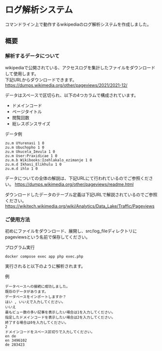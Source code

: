 # ログ解析システム
コマンドライン上で動作するwikipediaのログ解析システムを作成しました。

## 概要

### 解析するデータについて
wikipediaで公開されている、アクセスログを集計したファイルをダウンロードして使用します。 <br>下記URLからダウンロードできます。 https://dumps.wikimedia.org/other/pageviews/2021/2021-12/

データはスペースで区切られ、以下の4つカラムで構成されています。

- ドメインコード 
- ページタイトル 
- 閲覧回数 
- 総レスポンスサイズ 

データ例

```text
zu.m UYurenasi 1 0 
zu.m Ubuchopho 1 0  
zu.m Ukucela_Imvula 1 0
zu.m User:Praxidicae 1 0
zu.m.b Wikibooks:Izehlakalo_ezimanje 1 0
zu.m.d Ikhasi_Elikhulu 1 0
zu.m.d ihlo 1 0
```

データについての全体の解説は、下記URLにて行われているのでご参照ください。
https://dumps.wikimedia.org/other/pageviews/readme.html

ダウンロードしたデータのテーブル定義は下記URLで解説されているのでご参照ください。
https://wikitech.wikimedia.org/wiki/Analytics/Data_Lake/Traffic/Pageviews


### ご使用方法
初めにファイルをダウンロード、展開し、src/log_fileディレクトリにpageviewsという名前で保存してください。

プログラム実行

`docker compose exec app php exec.php`

実行されると以下のように解析されます。

例

```text
データベースへの接続に成功しました。  
既存のデータがあります。  
データベースをインポートしますか？  
はい , いいえで入力してください。  
いいえ  
最もビュー数の多い記事を表示したい場合は1を入力してください。  
指定したドメインコードを表示したい場合は2を入力してください。  
終了する場合は0を入力してください。  
2  
ドメインコードをスペース区切りで入力してください。  
en de  
en 3496102  
de 283423
```

